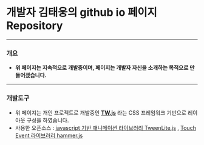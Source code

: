
# 개발자 김태웅의 github io 페이지 Repository


---
### 개요
  - __위 페이지는 지속적으로 개발중이며, 페이지는 개발자 자신을 소개하는 목적으로 만들어졌습니다.__

---
### 개발도구
  - 위 페이지는 개인 프로젝트로 개발중인 __[TW.js](https://github.com/tawon2137/TW.js)__ 라는 CSS 프레임워크 기반으로 레이아웃 구성을 하였습니다.
  - 사용한 오픈소스 :  [javascript 기반 애니메이션 라이브러리 TweenLite.js](https://greensock.com/tweenlite) , [Touch Event 라이브러리 hammer.js](http://hammerjs.github.io/)
